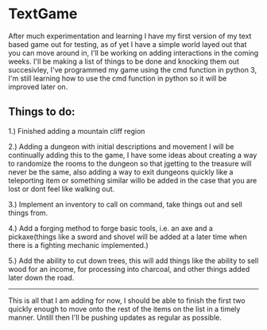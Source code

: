 TextGame
========

  After much experimentation and learning I have my first version of my text based game out for testing, as of yet I have
a simple world layed out that you can move around in, I'll be working on adding interactions in the coming weeks.
I'll be making a list of things to be done and knocking them out succesivley, I've programmed my game using the cmd
function in python 3, I'm still learning how to use the cmd function in python so it will be improved later on.

Things to do:
-------------
1.) Finished adding a mountain cliff region

2.) Adding a dungeon with initial descriptions and movement
	I will be continually adding this to the game, I have some ideas about
	creating a way to randomize the rooms to the dungeon so that jgetting to 
	the treasure will never be the same, also adding a way to exit dungeons
	quickly like a teleporting item or something similar willo be added in 
	the case that you are lost or dont feel like walking out.

3.) Implement an inventory to call on command, take things out and sell things from.

4.) Add a forging method to forge basic tools, i.e. an axe and a pickaxe(things like a sword and shovel will be added
at a later time when there is a fighting mechanic implemented.)

5.) Add the ability to cut down trees, this will add things like the ability to sell wood for an income, for processing
into charcoal, and other things added later down the road.

-------------

  This is all that I am adding for now, I should be able to finish the first two quickly enough to move onto the rest
of the items on the list in a timely manner. Untill then I'll be pushing updates as regular as possible.
